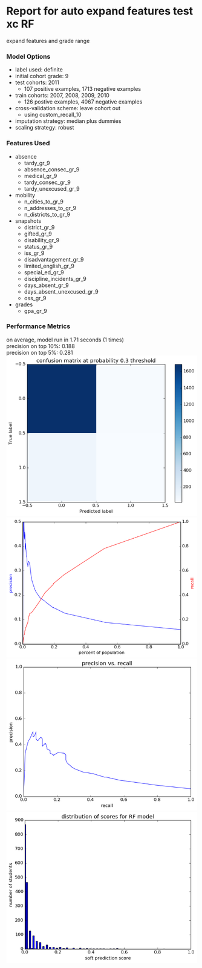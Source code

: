 # Report for auto expand features test xc RF
expand features and grade range

### Model Options
* label used: definite
* initial cohort grade: 9
* test cohorts: 2011
	 * 107 positive examples, 1713 negative examples
* train cohorts: 2007, 2008, 2009, 2010
	 * 126 postive examples, 4067 negative examples
* cross-validation scheme: leave cohort out
	 * using custom_recall_10
* imputation strategy: median plus dummies
* scaling strategy: robust

### Features Used
* absence
	 * tardy_gr_9
	 * absence_consec_gr_9
	 * medical_gr_9
	 * tardy_consec_gr_9
	 * tardy_unexcused_gr_9
* mobility
	 * n_cities_to_gr_9
	 * n_addresses_to_gr_9
	 * n_districts_to_gr_9
* snapshots
	 * district_gr_9
	 * gifted_gr_9
	 * disability_gr_9
	 * status_gr_9
	 * iss_gr_9
	 * disadvantagement_gr_9
	 * limited_english_gr_9
	 * special_ed_gr_9
	 * discipline_incidents_gr_9
	 * days_absent_gr_9
	 * days_absent_unexcused_gr_9
	 * oss_gr_9
* grades
	 * gpa_gr_9

### Performance Metrics
on average, model run in 1.71 seconds (1 times) <br/>precision on top 10%: 0.188 <br/>precision on top 5%: 0.281 <br/>![auto_expand_features_test_xc_RF_confusion_mat_0.3.png](auto_expand_features_test_xc_RF_confusion_mat_0.3.png)
![auto_expand_features_test_xc_RF_precision_recall_at_k.png](auto_expand_features_test_xc_RF_precision_recall_at_k.png)
![auto_expand_features_test_xc_RF_pr_vs_threshold.png](auto_expand_features_test_xc_RF_pr_vs_threshold.png)
![auto_expand_features_test_xc_RF_score_dist.png](auto_expand_features_test_xc_RF_score_dist.png)
